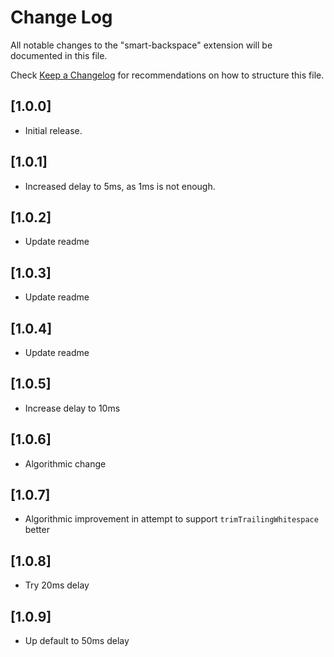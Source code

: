 # Change Log

All notable changes to the "smart-backspace" extension will be documented in this file.

Check [Keep a Changelog](http://keepachangelog.com/) for recommendations on how to structure this file.

## [1.0.0]

- Initial release.

## [1.0.1]

- Increased delay to 5ms, as 1ms is not enough.

## [1.0.2]

- Update readme

## [1.0.3]

- Update readme

## [1.0.4]

- Update readme

## [1.0.5]

- Increase delay to 10ms

## [1.0.6]

- Algorithmic change

## [1.0.7]

- Algorithmic improvement in attempt to support `trimTrailingWhitespace` better

## [1.0.8]

- Try 20ms delay

## [1.0.9]

- Up default to 50ms delay
